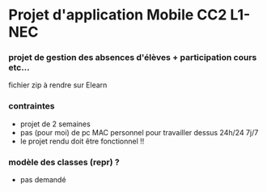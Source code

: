 # Projet d'application Mobile CC2 L1-NEC
### projet de gestion des absences d'élèves + participation cours etc...

fichier zip à rendre sur Elearn

### contraintes

- projet de 2 semaines
- pas (pour moi) de pc MAC personnel pour travailler dessus 24h/24 7j/7
- le projet rendu doit être fonctionnel !!

### modèle des classes (repr) ?

- pas demandé



<!--end page -->
